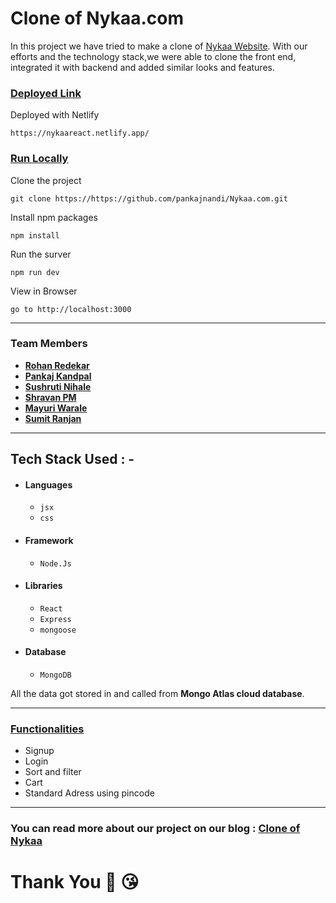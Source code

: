 # Clone of Nykaa.com 

In this project we have tried to make a clone of <a href="https://nykaa.com/" target="_blank">Nykaa Website</a>. With our efforts and the technology stack,we were able to clone the front end, integrated it with backend and added similar looks and features.

<div style='page-break-after: always'></div>

### <u>Deployed Link</u>

Deployed with Netlify

```
https://nykaareact.netlify.app/
```

### <u>Run Locally</u>

Clone the project

```
git clone https://https://github.com/pankajnandi/Nykaa.com.git
```

Install npm packages

```
npm install
```

Run the surver

```
npm run dev
```

View in Browser

```
go to http://localhost:3000
```

<div style='page-break-after: always'></div>

---

### Team Members

- **[Rohan Redekar](https://github.com/RohanRedekar)**
- **[Pankaj Kandpal](https://github.com/pankajnandi)**
- **[Sushruti Nihale](https://github.com/SushrutiNihale)**
- **[Shravan PM](https://github.com/shravanpm)**
- **[Mayuri Warale](https://github.com/mayuri3598)**
- **[Sumit Ranjan](https://github.com/sumitranjan)**

---

## Tech Stack Used : -

- #### Languages
  - `jsx`
  - `css`
- #### Framework
  - `Node.Js`
- #### Libraries
  - `React` 
  - `Express`
  - `mongoose`
- #### Database
  - `MongoDB`

All the data got stored in and called from <b>Mongo Atlas cloud database</b>.

---

<div style='page-break-after: always'></div>

### <u>Functionalities</u>

- Signup
- Login
- Sort and filter
- Cart
- Standard Adress using pincode

---

### <u  style="text-decoration:none">You can read more about our project on our blog : <a href="https://medium.com/@sushrutin6/react-redux-project-cloning-nykaa-f20b16f5983b" target="_blank">Clone of Nykaa</a> </u>

# Thank You :sparkling_heart: :kissing_heart:
